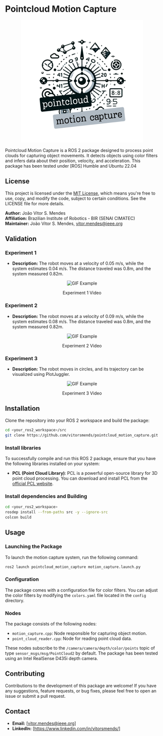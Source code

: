 # Pointcloud Motion Capture

<p align="center">
  <img src="./images/logo.png" alt="" width="400" height="400">
</p>


Pointcloud Motion Capture is a ROS 2 package designed to process point clouds for capturing object movements. It detects objects using color filters and infers data about their position, velocity, and acceleration. 
This package has been tested under [ROS] Humble and Ubuntu 22.04

## License

This project is licensed under the [MIT License](LICENSE), which means you're free to use, copy, and modify the code, subject to certain conditions. See the LICENSE file for more details.

**Author:** João Vitor S. Mendes\
**Affiliation:** Brazilian Institute of Robotics - BIR (SENAI CIMATEC)\
**Maintainer:** João Vitor S. Mendes, vitor.mendes@ieee.org

## Validation

### Experiment 1

- **Description:** The robot moves at a velocity of 0.05 m/s, while the system estimates 0.04 m/s. The distance traveled was 0.8m, and the system measured 0.82m.

<div class="media-container">
  <p align="center">
    <img src="./images/experiment-1.gif" alt="GIF Example">
  </p>
  <p align="center">Experiment 1 Video</p>

</div>

### Experiment 2

- **Description:** The robot moves at a velocity of 0.09 m/s, while the system estimates 0.08 m/s. The distance traveled was 0.8m, and the system measured 0.82m.

<div class="media-container">
  <p align="center">
    <img src="./images/experiment-2.gif" alt="GIF Example">
  </p>
  <p align="center">Experiment 2 Video</p>

</div>

### Experiment 3

- **Description:** The robot moves in circles, and its trajectory can be visualized using PlotJuggler.

<div class="media-container">
  <p align="center">
    <img src="./images/experiment-3.gif" alt="GIF Example">
  </p>
  <p align="center">Experiment 3 Video</p>

</div>

## Installation

Clone the repository into your ROS 2 workspace and build the package:

```bash
cd <your_ros2_workspace>/src
git clone https://github.com/vitorsmends/pointcloud_motion_capture.git
```

### Install libraries
To successfully compile and run this ROS 2 package, ensure that you have the following libraries installed on your system:

- **PCL (Point Cloud Library)**: PCL is a powerful open-source library for 3D point cloud processing. You can download and install PCL from the [official PCL website](https://pointclouds.org/downloads/).

### Install dependencies and Building
```bash
cd <your_ros2_workspace>
rosdep install --from-paths src -y --ignore-src
colcon build
```

## Usage

### Launching the Package

To launch the motion capture system, run the following command:

```bash
ros2 launch pointcloud_motion_capture motion_capture.launch.py
```

### Configuration

The package comes with a configuration file for color filters. You can adjust the color filters by modifying the `colors.yaml` file located in the `config` directory.

### Nodes

The package consists of the following nodes:

- `motion_capture.cpp`: Node responsible for capturing object motion.
- `point_cloud_reader.cpp`: Node for reading point cloud data.

These nodes subscribe to the `/camera/camera/depth/color/points` topic of type `sensor_msgs/msg/PointCloud2` by default. The package has been tested using an Intel RealSense D435i depth camera.

## Contributing

Contributions to the development of this package are welcome! If you have any suggestions, feature requests, or bug fixes, please feel free to open an issue or submit a pull request.

## Contact

- **Email:** [vitor.mendes@ieee.org]
- **LinkedIn:** [https://www.linkedin.com/in/vitorsmends/]
